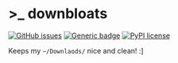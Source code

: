 
# >_ downbloats 
 
 [![GitHub issues](https://img.shields.io/github/issues/xlexip/downbloats-linux.svg)](https://github.com/xLexip/downbloats/issues)  [![Generic badge](https://img.shields.io/badge/telegram-xLexip-blue.svg)](https://t.me/xLexip) [     ![PyPI license](https://img.shields.io/pypi/l/ansicolortags.svg)](https://github.com/xLexip/downbloats/) 
 
Keeps my `~/Downlaods/` nice and clean! :]
